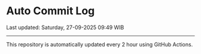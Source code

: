# Auto Commit Log

Last updated: Saturday, 27-09-2025 09:49 WIB

---

This repository is automatically updated every 2 hour using GitHub Actions.
